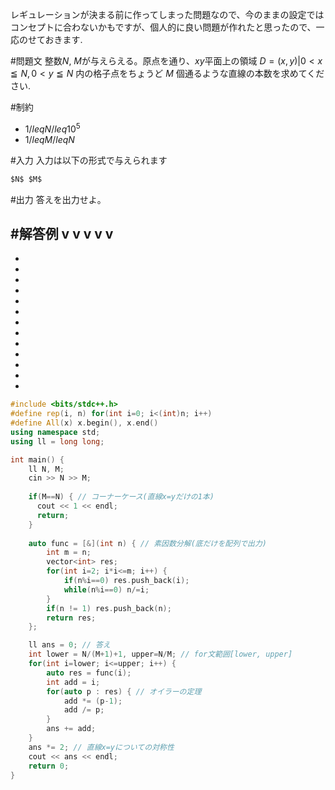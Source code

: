 レギュレーションが決まる前に作ってしまった問題なので、今のままの設定ではコンセプトに合わないかもですが、個人的に良い問題が作れたと思ったので、一応のせておきます.

#問題文
整数$N$, $M$が与えらえる。原点を通り、$xy$平面上の領域 $D={(x, y)|0<x≦N, 0<y≦N}$ 内の格子点をちょうど $M$ 個通るような直線の本数を求めてください.

#制約
- $1 /leq N /leq 10^5$
- $1 /leq M /leq N$

#入力
入力は以下の形式で与えられます
```md
$N$ $M$
```

#出力
答えを出力せよ。

#解答例
v v v v v
-
-
-
-
-
-
-
-
-
-
-
-
-
-
```cpp
#include <bits/stdc++.h>
#define rep(i, n) for(int i=0; i<(int)n; i++)
#define All(x) x.begin(), x.end()
using namespace std;
using ll = long long;

int main() {
    ll N, M;
    cin >> N >> M;
    
    if(M==N) { // コーナーケース(直線x=yだけの1本)
      cout << 1 << endl;
      return;
    }
    
    auto func = [&](int n) { // 素因数分解(底だけを配列で出力)
        int m = n;
        vector<int> res;
        for(int i=2; i*i<=m; i++) {
            if(n%i==0) res.push_back(i);
            while(n%i==0) n/=i;
        }
        if(n != 1) res.push_back(n);
        return res;
    };

    ll ans = 0; // 答え
    int lower = N/(M+1)+1, upper=N/M; // for文範囲[lower, upper]
    for(int i=lower; i<=upper; i++) {
        auto res = func(i);
        int add = i;
        for(auto p : res) { // オイラーの定理
            add *= (p-1);
            add /= p;
        }
        ans += add;
    }
    ans *= 2; // 直線x=yについての対称性
    cout << ans << endl;
    return 0;
}
```
